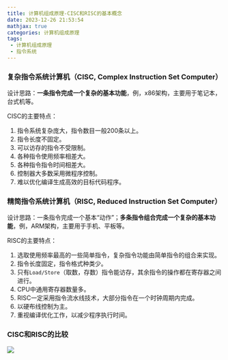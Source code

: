 ```yaml
---
title: 计算机组成原理-CISC和RISC的基本概念
date: 2023-12-26 21:53:54
mathjax: true
categories: 计算机组成原理
tags:
 - 计算机组成原理
 - 指令系统
---
```


<meta name="referrer" content="no-referrer"/>



### 复杂指令系统计算机（CISC, Complex Instruction Set Computer）

设计思路：**一条指令完成一个复杂的基本功能**，例，x86架构，主要用于笔记本，台式机等。

CISC的主要特点：

1. 指令系统复杂庞大，指令数目一般200条以上。
2. 指令长度不固定。
3. 可以访存的指令不受限制。
4. 各种指令使用频率相差大。
5. 各种指令指令时间相差大。
6. 控制器大多数采用微程序控制。
7. 难以优化编译生成高效的目标代码程序。

### 精简指令系统计算机（RISC, Reduced Instruction Set Computer）

设计思路：一条指令完成一个基本“动作”；**多条指令组合完成一个复杂的基本功能**，例，ARM架构，主要用于手机、平板等。

RISC的主要特点：

1. 选取使用频率最高的一些简单指令，复杂指令功能由简单指令的组合来实现。
2. 指令长度固定，指令格式种类少。
3. 只有`Load/Store`（取数，存数）指令能访存，其余指令的操作都在寄存器之间进行。
4. CPU中通用寄存器数量多。
5. RISC一定采用指令流水线技术，大部分指令在一个时钟周期内完成。
6. 以硬布线控制为主。
7. 重视编译优化工作，以减少程序执行时间。

### CISC和RISC的比较

![](https://img-blog.csdnimg.cn/direct/beb0a0fed12544b4bd920dd3f3b1e513.png)
